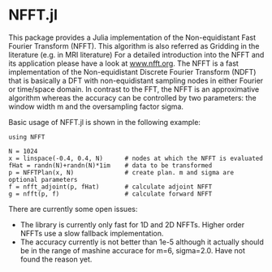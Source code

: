 NFFT.jl
=======

This package provides a Julia implementation of the Non-equidistant Fast Fourier Transform (NFFT).
This algorithm is also referred as Gridding in the literature (e.g. in MRI literature) 
For a detailed introduction into the NFFT and its application please have a look at www.nfft.org.
The NFFT is a fast implementation of the Non-equidistant Discrete Fourier Transform (NDFT) that is
basically a DFT with non-equidistant sampling nodes in either Fourier or time/space domain. In contrast
to the FFT, the NFFT is an approximative algorithm whereas the accuracy can be controlled by two parameters:
the window width m and the oversampling factor sigma.

Basic usage of NFFT.jl is shown in the following example:

    using NFFT 
    
    N = 1024
    x = linspace(-0.4, 0.4, N)      # nodes at which the NFFT is evaluated
    fHat = randn(N)+randn(N)*1im    # data to be transformed
    p = NFFTPlan(x, N)              # create plan. m and sigma are optional parameters
    f = nfft_adjoint(p, fHat)       # calculate adjoint NFFT
    g = nfft(p, f)                  # calculate forward NFFT
    
There are currently some open issues:
  - The library is currently only fast for 1D and 2D NFFTs. Higher order NFFTs use a slow fallback implementation.
  - The accuracy currently is not better than 1e-5 although it actually should be in the range of mashine accurace for m=6, sigma=2.0. Have not found the reason yet.
